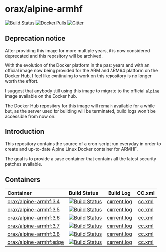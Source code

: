 # orax/alpine-armhf
[![Build Status](https://armbuild.userctl.xyz/alpine/stable/status.svg)](https://armbuild.userctl.xyz/alpine/stable/current.log)
[![Docker Pulls](https://img.shields.io/docker/pulls/orax/alpine-armhf.svg?style=flat-square?maxAge=3600)](https://hub.docker.com/r/orax/alpine-armhf/) [![Gitter](https://img.shields.io/gitter/room/orax/alpine-armhf.svg?style=flat-square?maxAge=2592000)](https://gitter.im/0rax/alpine-armhf)

## Deprecation notice

After providing this image for more multiple years, it is now considered deprecated and this repository will be archived.

With the evolution of the Docker platform in the past years and with an official image now being provided for the ARM and ARM64 platform on the Docker Hub, I feel like continuing to work on this repository is no longer worth the effort.

I suggest that anybody still using this image to migrate to the official [`alpine`](https://hub.docker.com/_/alpine) image available on the Docker hub.

The Docker Hub repository for this image will remain available for a while but, as the server used for building will be terminated, build logs won't be accessible from now on.

## Introduction

This repository contains the source of a cron-script run everyday in order to create and up-to-date Alpine Linux Docker container for ARMHF.

The goal is to provide a base container that contains all the latest security patches available.

## Containers

 Container | Build Status | Build Log | CC.xml
:----------|:-------------|:---------:|:-------:
[orax/alpine-armhf:3.4](https://hub.docker.com/r/orax/alpine-armhf/) | [![Build Status](https://armbuild.userctl.xyz/alpine/3.4/status.svg)](https://armbuild.userctl.xyz/alpine/3.4/current.log) | [current.log](https://armbuild.userctl.xyz/alpine/3.4/current.log) | [cc.xml](https://armbuild.userctl.xyz/alpine/3.4/cc.xml)
[orax/alpine-armhf:3.5](https://hub.docker.com/r/orax/alpine-armhf/) | [![Build Status](https://armbuild.userctl.xyz/alpine/3.5/status.svg)](https://armbuild.userctl.xyz/alpine/3.5/current.log) | [current.log](https://armbuild.userctl.xyz/alpine/3.5/current.log) | [cc.xml](https://armbuild.userctl.xyz/alpine/3.5/cc.xml)
[orax/alpine-armhf:3.6](https://hub.docker.com/r/orax/alpine-armhf/) | [![Build Status](https://armbuild.userctl.xyz/alpine/3.6/status.svg)](https://armbuild.userctl.xyz/alpine/3.6/current.log) | [current.log](https://armbuild.userctl.xyz/alpine/3.6/current.log) | [cc.xml](https://armbuild.userctl.xyz/alpine/3.6/cc.xml)
[orax/alpine-armhf:3.7](https://hub.docker.com/r/orax/alpine-armhf/) | [![Build Status](https://armbuild.userctl.xyz/alpine/3.7/status.svg)](https://armbuild.userctl.xyz/alpine/3.7/current.log) | [current.log](https://armbuild.userctl.xyz/alpine/3.7/current.log) | [cc.xml](https://armbuild.userctl.xyz/alpine/3.7/cc.xml)
[orax/alpine-armhf:3.8](https://hub.docker.com/r/orax/alpine-armhf/) | [![Build Status](https://armbuild.userctl.xyz/alpine/3.8/status.svg)](https://armbuild.userctl.xyz/alpine/3.8/current.log) | [current.log](https://armbuild.userctl.xyz/alpine/3.8/current.log) | [cc.xml](https://armbuild.userctl.xyz/alpine/3.8/cc.xml)
[orax/alpine-armhf:edge](https://hub.docker.com/r/orax/alpine-armhf/) | [![Build Status](https://armbuild.userctl.xyz/alpine/edge/status.svg)](https://armbuild.userctl.xyz/alpine/edge/current.log) | [current.log](https://armbuild.userctl.xyz/alpine/edge/current.log) | [cc.xml](https://armbuild.userctl.xyz/alpine/edge/cc.xml)
